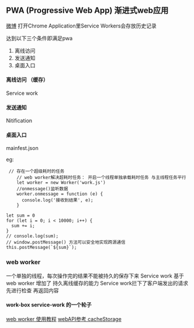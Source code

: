 ## PWA (Progressive Web App) 渐进式web应用

[微博](https://m.weibo.cn/)
打开Chrome Application里Service Workers会存放历史记录

达到以下三个条件即满足pwa
1. 离线访问
2. 发送通知
3. 桌面入口

#### 离线访问 （缓存）
  Service work
#### 发送通知
 Nitification
#### 桌面入口
 mainfest.json

eg: 
```
 // 存在一个超级耗时的任务
    // web worker解决超耗时任务： 开启一个线程单独承载耗时任务 与主线程任务平行
    let worker = new Worker('work.js')
    //onmessage()监听数据
    worker.onmessage = function (e) {
      console.log('接收到结果', e);
    }    
```
```
let sum = 0
for (let i = 0; i < 10000; i++) {
  sum += i;
}
// console.log(sum);
// window.postMessage() 方法可以安全地实现跨源通信
this.postMessage(`${sum}`);
```
### web worker 
一个单独的线程，每次操作完的结果不能被持久的保存下来
Service work 基于web worker 增加了 持久离线缓存的能力
Service work拦下了客户端发出的请求 先进行检查 再返回内容

#### work-box service-work 的一个轮子 

[web worker 使用教程](http://www.ruanyifeng.com/blog/2018/07/web-worker.html)
[webAPI参考 cacheStorage ](https://developer.mozilla.org/zh-CN/docs/Web/API/CacheStorage)


